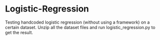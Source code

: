 # Logistic-Regression
Testing handcoded logistic regression (without using a framework) on a certain dataset. 
Unzip all the dataset files and run logistic_regression.py to get the result.
